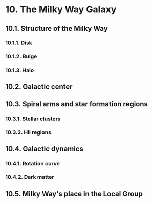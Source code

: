 # 10. The Milky Way Galaxy

## 10.1. Structure of the Milky Way
### 10.1.1. Disk
### 10.1.2. Bulge
### 10.1.3. Halo

## 10.2. Galactic center

## 10.3. Spiral arms and star formation regions
### 10.3.1. Stellar clusters
### 10.3.2. HII regions

## 10.4. Galactic dynamics
### 10.4.1. Rotation curve
### 10.4.2. Dark matter

## 10.5. Milky Way's place in the Local Group